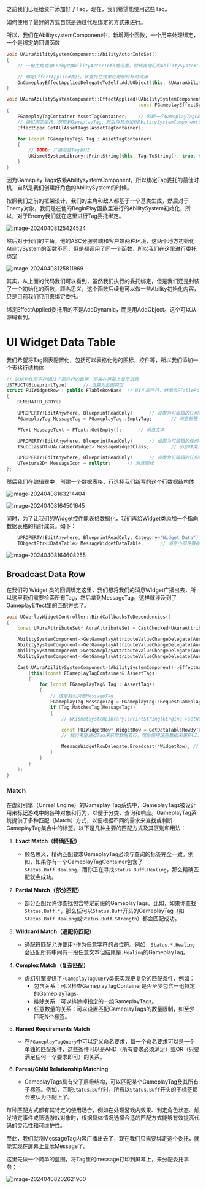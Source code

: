 之前我们已经给资产添加好了Tag，现在，我们希望能使用这些Tag。

如何使用？最好的方式自然是通过代理绑定的方式来进行。

所以，我们在AbilitysystemComponent中，新增两个函数，一个用来处理绑定，一个是绑定的回调函数

```c++
void UAuraAbilitySystemComponent::AbilityActorInfoSet()
{
    // 一但主角或者Enemy的AbilityActorInfo被设置，就代表他们的AbilitySystemComponent已经被初始化了，这时候我们就可以绑定EffectApplied委托了

    // 绑定EffectApplied委托，该委托在效果应用到目标时调用
    OnGameplayEffectAppliedDelegateToSelf.AddUObject(this, &UAuraAbilitySystemComponent::EffectApplied);
}

void UAuraAbilitySystemComponent::EffectApplied(UAbilitySystemComponent* AbilitySystemComponent,
                                                const FGameplayEffectSpec& EffectSpec, FActiveGameplayEffectHandle ActiveEffectHandle)
{
	FGameplayTagContainer AssetTagContainer;    // 创建一个GameplayTagContainer
    // 通过绑定委托，获取到GameplayTag，然后将其添加到AbilitySystemComponent的AssetTags中
    EffectSpec.GetAllAssetTags(AssetTagContainer);

    for (const FGameplayTag& Tag : AssetTagContainer)
    {
	    // TODO: 广播这些Tag到UI
        UKismetSystemLibrary::PrintString(this, Tag.ToString(), true, true, FLinearColor::Gray, 5.0f);
    }
}
```



因为Gameplay Tags依赖AbilitysystemComponent，所以绑定Tag委托的最佳时机，自然是我们创建好角色的AbilitySystem的时候。

按照我们之前的框架设计，我们的主角和敌人都基于一个基类生成，然后对于Enemy对象，我们是在他的BeginPlay函数里进行的AbilitySystem初始化，所以，对于Enemy我们就在这里进行Tag委托绑定。

![image-20240408125424524](.\image-20240408125424524.png)

然后对于我们的主角，他的ASC分服务端和客户端两种环境，这两个地方初始化AbilitySystem的函数不同，但是都调用了同一个函数，所以我们在这里进行委托绑定

![image-20240408125811969](.\image-20240408125811969.png)

其实，从上面的代码我们可以看到，虽然我们执行的委托绑定，但是我们还是封装了一个初始化的函数，顾名思义，这个函数后续也可以做一些Ability初始化内容，只是目前我们只用来绑定委托。

绑定EffectApplied委托用的不是AddDynamic，而是用AddObject。这个可以从源码看到。



# UI Widget Data Table

我们希望将Tag图表配置化，包括可以表格化他的图标，控件等，所以我们添加一个表格行结构体

```c++
// 这结构体用于存储UI小部件行的数据，用来在屏幕上显示消息
USTRUCT(BlueprintType)		// 设置为蓝图类型
struct FUIWidgetRow : public FTableRowBase 	// UI小部件行，继承自FTableRowBase
{
	GENERATED_BODY()

	UPROPERTY(EditAnywhere, BlueprintReadOnly)		// 设置为可编辑的任何地方，蓝图可读
	FGameplayTag MessageTag = FGameplayTag::EmptyTag;		// 消息标签

	FText MessageText = FText::GetEmpty();		// 消息文本

	UPROPERTY(EditAnywhere, BlueprintReadOnly)		// 设置为可编辑的任何地方，蓝图可读
	TSubclassOf<UAuraUserWidget> MessageWidgetClass;		// 小部件类，这个部件我们可以在蓝图中任意定制，比如显示文本，图片等等

	UPROPERTY(EditAnywhere, BlueprintReadOnly)		// 设置为可编辑的任何地方，蓝图可读
	UTexture2D* MessageIcon = nullptr;		// 消息图标
};
```

然后我们在编辑器中，创建一个数据表格，行选择我们新写的这个行数据结构体

![image-20240408163214404](.\image-20240408163214404.png)

![image-20240408164501645](.\image-20240408164501645.png)

同时，为了让我们的Widget控件能表格数据化，我们再给Widget类添加一个指向数据表格的指针成员。如下：

```c++
	UPROPERTY(EditAnywhere, BlueprintReadOnly, Category="Widget Data")		// 设置为可编辑的任何地方，蓝图可读
	TObjectPtr<UDataTable> MessageWidgetDataTable;		// 消息小部件数据表
```

![image-20240408164608255](.\image-20240408164608255.png)



## Broadcast Data Row

在我们的 Widget 类的回调绑定这里，我们想将我们的消息Widget广播出去，所以这里我们需要检索所有Tag，然后拿到MessageTag，这样就涉及到了GameplayEffect里的匹配方式了。

```c++
void UOverlayWidgetController::BindCallbacksToDependencies()
{
	const UAuraAttributeSet* AuraAttributeSet = CastChecked<UAuraAttributeSet>(this->AttributeSet);	// 将AttributeSet转换为UAuraAttributeSet

	AbilitySystemComponent->GetGameplayAttributeValueChangeDelegate(AuraAttributeSet->GetHealthAttribute()).AddUObject(this, &UOverlayWidgetController::HealthChanged);	// 添加生命值改变的委托
	AbilitySystemComponent->GetGameplayAttributeValueChangeDelegate(AuraAttributeSet->GetMaxHealthAttribute()).AddUObject(this, &UOverlayWidgetController::MaxHealthChanged);	// 添加最大生命值改变的委托
	AbilitySystemComponent->GetGameplayAttributeValueChangeDelegate(AuraAttributeSet->GetManaAttribute()).AddUObject(this, &UOverlayWidgetController::ManaChanged);	// 添加法力值改变的委托
	AbilitySystemComponent->GetGameplayAttributeValueChangeDelegate(AuraAttributeSet->GetMaxManaAttribute()).AddUObject(this, &UOverlayWidgetController::MaxManaChanged);	// 添加最大法力值改变的委托

	Cast<UAuraAbilitySystemComponent>(AbilitySystemComponent)->EffectAssetTags.AddLambda(
		[this](const FGameplayTagContainer& AssertTags)
		{
			for (const FGameplayTag& Tag : AssertTags)
			{
				// 这里我们只要MessageTag
				FGameplayTag MessageTag = FGameplayTag::RequestGameplayTag(FName("Message"));	// 获取Message
				if (Tag.MatchesTag(MessageTag))
				{
					// UKismetSystemLibrary::PrintString(GEngine->GetWorld(), Tag.ToString(), true, true, FLinearColor::Green, 5.0f);	// 打印Tag

					const FUIWidgetRow* WidgetRow = GetDataTableRowByTag<FUIWidgetRow>(MessageWidgetDataTable, Tag);	// 通过Tag获取数据表行
					// 我们希望通过Tag来获取数据表行，然后使用这些数据来更新UI，比如使用它里面的一些资产来显示内容

					MessageWidgetRowDelegate.Broadcast(*WidgetRow);	// 广播消息小部件行
				}
			}
		}
	);
}
```

### Match

在虚幻引擎（Unreal Engine）的Gameplay Tag系统中，GameplayTags被设计用来标记游戏中的各种对象和行为，以便于分类、查询和响应。GameplayTag系统提供了多种匹配（Match）方式，以便根据不同的需求来查找或判断GameplayTag集合中的标签。以下是几种主要的匹配方式及其区别和用法：

1. **Exact Match（精确匹配）**
   - 顾名思义，精确匹配要求GameplayTag必须与查询的标签完全一致。例如，如果你有一个GameplayTagContainer包含了`Status.Buff.Healing`，而你正在寻找`Status.Buff.Healing`，那么精确匹配就会成功。

2. **Partial Match（部分匹配）**
   - 部分匹配允许你查找包含特定前缀的GameplayTags。比如，如果你查找`Status.Buff.*`，那么任何以`Status.Buff`开头的GameplayTag（如`Status.Buff.Healing`或`Status.Buff.Strength`）都会匹配成功。

3. **Wildcard Match（通配符匹配）**
   - 通配符匹配允许使用`*`作为任意字符的占位符。例如，`Status.*.Healing`会匹配所有中间有一段任意文本但结尾是`.Healing`的GameplayTag。

4. **Complex Match（复杂匹配）**
   - 虚幻引擎提供了`FGameplayTagQuery`类来实现更复杂的匹配条件，例如：
     - 包含关系：可以检查GameplayTagContainer是否至少包含一组特定的GameplayTags。
     - 排除关系：可以排除掉指定的一组GameplayTags。
     - 任意数量的关系：可以设置匹配GameplayTags的数量限制，如至少匹配N个标签。

5. **Named Requirements Match**
   - 在`FGameplayTagQuery`中可以定义命名要求，每一个命名要求可以是一个单独的匹配条件，这些条件可以是AND（所有要求必须满足）或OR（只要满足任何一个要求即可）的关系。

6. **Parent/Child Relationship Matching**
   - GameplayTags具有父子层级结构，可以匹配某个GameplayTag及其所有子标签。例如，匹配`Status.Buff`时，所有以`Status.Buff`开头的子标签都会被认为匹配上了。

每种匹配方式都有其特定的使用场合，例如在处理游戏内效果、判定角色状态、触发特定事件或筛选游戏对象时，根据具体情况选择合适的匹配方式能够有效提高代码的灵活性和可维护性。



至此，我们就将MessageTag内容广播出去了，现在我们只需要绑定这个委托，就能实现在屏幕上显示Message了。

这里先做一个简单的蓝图，将Tag里的message打印到屏幕上，来分配委托事务；

![image-20240408202621900](.\image-20240408202621900.png)



